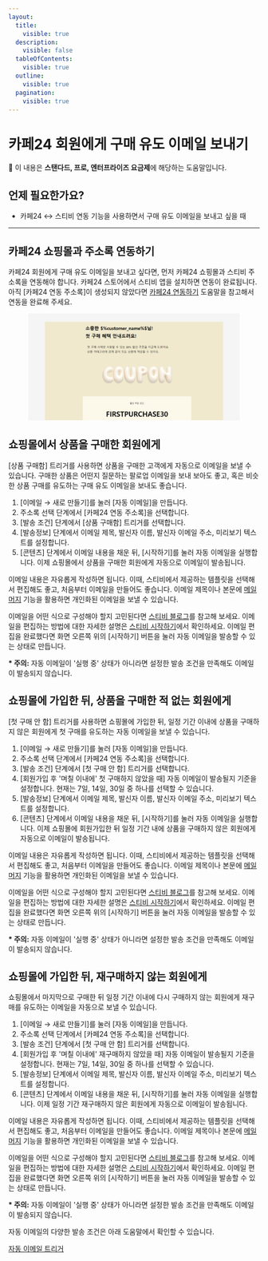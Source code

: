 ```yaml
---
layout:
  title:
    visible: true
  description:
    visible: false
  tableOfContents:
    visible: true
  outline:
    visible: true
  pagination:
    visible: true
---
```


# 카페24 회원에게 구매 유도 이메일 보내기

💬 이 내용은 **스탠다드, 프로, 엔터프라이즈 요금제**에 해당하는 도움말입니다.

## 언제 필요한가요?

* 카페24 ↔ 스티비 연동 기능을 사용하면서 구매 유도 이메일을 보내고 싶을 때

***

## 카페24 쇼핑몰과 주소록 연동하기 <a href="#h_01hre9s9frgdt1zdnfkq19p2fb" id="h_01hre9s9frgdt1zdnfkq19p2fb"></a>

카페24 회원에게 구매 유도 이메일을 보내고 싶다면, 먼저 카페24 쇼핑몰과 스티비 주소록을 연동해야 합니다. 카페24 스토어에서 스티비 앱을 설치하면 연동이 완료됩니다. 아직 \[카페24 연동 주소록]이 생성되지 않았다면 [카페24 연동하기](../../integration/cafe24/) 도움말을 참고해서 연동을 완료해 주세요.

<figure><img src="../../.gitbook/assets/기념일 (2).png" alt=""><figcaption></figcaption></figure>



## 쇼핑몰에서 상품을 구매한 회원에게

\[상품 구매함] 트리거를 사용하면 상품을 구매한 고객에게 자동으로 이메일을 보낼 수 있습니다. 구매한 상품은 어떤지 질문하는 팔로업 이메일을 보내 보아도 좋고, 혹은 비슷한 상품 구매를 유도하는 구매 유도 이메일을 보내도 좋습니다.

1. \[이메일 → 새로 만들기]를 눌러 \[자동 이메일]을 만듭니다.
2. 주소록 선택 단계에서 \[카페24 연동 주소록]을 선택합니다.&#x20;
3. \[발송 조건] 단계에서 \[상품 구매함] 트리거를 선택합니다.&#x20;
4. \[발송정보] 단계에서 이메일 제목, 발신자 이름, 발신자 이메일 주소, 미리보기 텍스트를 설정합니다.&#x20;
5. \[콘텐츠] 단계에서 이메일 내용을 채운 뒤, \[시작하기]를 눌러 자동 이메일을 실행합니다. 이제 쇼핑몰에서 상품을 구매한 회원에게 자동으로 이메일이 발송됩니다.



이메일 내용은 자유롭게 작성하면 됩니다. 이때, 스티비에서 제공하는 템플릿을 선택해서 편집해도 좋고, 처음부터 이메일을 만들어도 좋습니다. 이메일 제목이나 본문에 [메일머지](../../email/edit/personalized-merge.md) 기능을 활용하면 개인화된 이메일을 보낼 수 있습니다.&#x20;

이메일을 어떤 식으로 구성해야 할지 고민된다면 [스티비 블로그](https://blog.stibee.com/welcome-email/)를 참고해 보세요. 이메일을 편집하는 방법에 대한 자세한 설명은 [스티비 시작하기](../../getting-started/send-first-email.md#undefined-2)에서 확인하세요. 이메일 편집을 완료했다면 화면 오른쪽 위의 \[시작하기] 버튼을 눌러 자동 이메일을 발송할 수 있는 상태로 만듭니다.

**\* 주의:** 자동 이메일이 '실행 중' 상태가 아니라면 설정한 발송 조건을 만족해도 이메일이 발송되지 않습니다.



## 쇼핑몰에 가입한 뒤, 상품을 구매한 적 없는 회원에게

\[첫 구매 안 함] 트리거를 사용하면 쇼핑몰에 가입한 뒤, 일정 기간 이내에 상품을 구매하지 않은 회원에게 첫 구매를 유도하는 자동 이메일을 보낼 수 있습니다.

1. \[이메일 → 새로 만들기]를 눌러 \[자동 이메일]을 만듭니다.
2. 주소록 선택 단계에서 \[카페24 연동 주소록]을 선택합니다.&#x20;
3. \[발송 조건] 단계에서 \[첫 구매 안 함] 트리거를 선택합니다.&#x20;
4. \[회원가입 후 '며칠 이내에' 첫 구매하지 않았을 때] 자동 이메일이 발송될지 기준을 설정합니다. 현재는 7일, 14일, 30일 중 하나를 선택할 수 있습니다.&#x20;
5. \[발송정보] 단계에서 이메일 제목, 발신자 이름, 발신자 이메일 주소, 미리보기 텍스트를 설정합니다.&#x20;
6. \[콘텐츠] 단계에서 이메일 내용을 채운 뒤, \[시작하기]를 눌러 자동 이메일을 실행합니다. 이제 쇼핑몰에 회원가입한 뒤 일정 기간 내에 상품을 구매하지 않은 회원에게 자동으로 이메일이 발송됩니다.



이메일 내용은 자유롭게 작성하면 됩니다. 이때, 스티비에서 제공하는 템플릿을 선택해서 편집해도 좋고, 처음부터 이메일을 만들어도 좋습니다. 이메일 제목이나 본문에 [메일머지](../../email/edit/personalized-merge.md) 기능을 활용하면 개인화된 이메일을 보낼 수 있습니다.&#x20;

이메일을 어떤 식으로 구성해야 할지 고민된다면 [스티비 블로그](https://blog.stibee.com/welcome-email/)를 참고해 보세요. 이메일을 편집하는 방법에 대한 자세한 설명은 [스티비 시작하기](../../getting-started/send-first-email.md#undefined-2)에서 확인하세요. 이메일 편집을 완료했다면 화면 오른쪽 위의 \[시작하기] 버튼을 눌러 자동 이메일을 발송할 수 있는 상태로 만듭니다.

**\* 주의:** 자동 이메일이 '실행 중' 상태가 아니라면 설정한 발송 조건을 만족해도 이메일이 발송되지 않습니다.



## 쇼핑몰에 가입한 뒤, 재구매하지 않는 회원에게

쇼핑몰에서 마지막으로 구매한 뒤 일정 기간 이내에 다시 구매하지 않는 회원에게 재구매를 유도하는 이메일을 자동으로 보낼 수 있습니다.

1. \[이메일 → 새로 만들기]를 눌러 \[자동 이메일]을 만듭니다.
2. 주소록 선택 단계에서 \[카페24 연동 주소록]을 선택합니다.
3. \[발송 조건] 단계에서 \[첫 구매 안 함] 트리거를 선택합니다.&#x20;
4. \[회원가입 후 '며칠 이내에' 재구매하지 않았을 때] 자동 이메일이 발송될지 기준을 설정합니다. 현재는 7일, 14일, 30일 중 하나를 선택할 수 있습니다.&#x20;
5. \[발송정보] 단계에서 이메일 제목, 발신자 이름, 발신자 이메일 주소, 미리보기 텍스트를 설정합니다.&#x20;
6. \[콘텐츠] 단계에서 이메일 내용을 채운 뒤, \[시작하기]를 눌러 자동 이메일을 실행합니다. 이제 일정 기간 재구매하지 않은 회원에게 자동으로 이메일이 발송됩니다.



이메일 내용은 자유롭게 작성하면 됩니다. 이때, 스티비에서 제공하는 템플릿을 선택해서 편집해도 좋고, 처음부터 이메일을 만들어도 좋습니다. 이메일 제목이나 본문에 [메일머지](../../email/edit/personalized-merge.md) 기능을 활용하면 개인화된 이메일을 보낼 수 있습니다.&#x20;

이메일을 어떤 식으로 구성해야 할지 고민된다면 [스티비 블로그](https://blog.stibee.com/welcome-email/)를 참고해 보세요. 이메일을 편집하는 방법에 대한 자세한 설명은 [스티비 시작하기](../../getting-started/send-first-email.md#undefined-2)에서 확인하세요. 이메일 편집을 완료했다면 화면 오른쪽 위의 \[시작하기] 버튼을 눌러 자동 이메일을 발송할 수 있는 상태로 만듭니다.

**\* 주의:** 자동 이메일이 '실행 중' 상태가 아니라면 설정한 발송 조건을 만족해도 이메일이 발송되지 않습니다.



자동 이메일의 다양한 발송 조건은 아래 도움말에서 확인할 수 있습니다.

[자동 이메일 트리거](../../email/automation/using.md#trigger)
